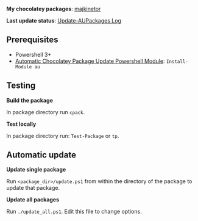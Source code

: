 **My chocolatey packages**: [majkinetor](https://chocolatey.org/profiles/majkinetor)

**Last update status**: [Update-AUPackages Log](https://gist.github.com/majkinetor/9fe599394cb9154c1db8806266ad7aaf)

Prerequisites
-------------

- Powershell 3+
- [Automatic Chocolatey Package Update Powershell Module](https://github.com/majkinetor/au): `Install-Module au`

Testing
-------

**Build the package**

In package directory run `cpack`.

**Test locally**

In package directory run: `Test-Package` or `tp`.


Automatic update
----------------

**Update single package**

Run `<package_dir>/update.ps1` from within the directory of the package to update that package.

**Update all packages**

Run `./update_all.ps1`. Edit this file to change options.
